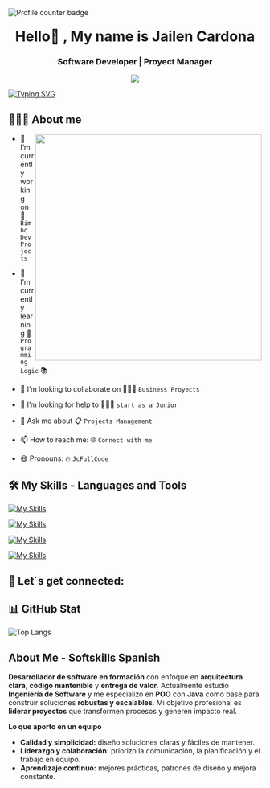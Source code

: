<!-- GitHub views -->
<img align="left" src="https://komarev.com/ghpvc/?username=JcFullCode&color=blue" alt="Profile counter badge" />

<h1 align="center">Hello👋 , My name is Jailen Cardona</h1>
<h3 align="center">Software Developer | Proyect Manager</h3>

<div align="center">
  <img src="./Banner Linkedin Profesional Sencillo Gris y Marrón.jpg" width=""1500px/>
</div>

[![Typing SVG](https://readme-typing-svg.demolab.com?font=Story+Script&pause=1000&width=435&lines=My+name+is+Jailen+Cardona;I+am+a+Software+Analysis+and+Development+student;at+Oracle+Next+Education+-+Alura)](https://git.io/typing-svg)

## 👱🏼‍♂️ About me

<img src="https://camo.githubusercontent.com/4d9f5ecceb711eec6e2018f38a5677dc657c9738d4a65ba3b928c41c0a45b439/68747470733a2f2f6d69726f2e6d656469756d2e636f6d2f6d61782f313336302f302a37513379765349765f7430696f4a2d5a2e676966" align="right" width="450px"/>

- 🔭 I’m currently working on 💼 `Bimbo Dev Projects`

- 🌱 I’m currently learning 🧮 `Programming Logic` 📚

- 👯 I’m looking to collaborate on 👨🏼‍💼 `Business Proyects`

- 🤔 I’m looking for help to 👨🏼‍💻 `start as a Junior`

- 💬 Ask me about 📋 `Projects Management`
 
- 📫 How to reach me: 🌐 `Connect with me`

- 😄 Pronouns: 🔥 `JcFullCode`


## 🛠️ My Skills - Languages and Tools
[![My Skills](https://skillicons.dev/icons?i=js,html,css,java,idea,ai,vscode&perline=4)](https://skillicons.dev)

[![My Skills](https://skillicons.dev/icons?i=git,github)](https://skillicons.dev)

[![My Skills](https://skillicons.dev/icons?i=notion,discord)](https://skillicons.dev)

[![My Skills](https://skillicons.dev/icons?i=postgres,oracle)](https://skillicons.dev)


##  💓 Let´s get connected:


## 📊 GitHub Stat


![Top Langs](https://github-readme-stats.vercel.app/api/top-langs/?username=rusty-sj&hide=TeX&layout=compact)

## About Me - Softskills Spanish
**Desarrollador de software en formación** con enfoque en **arquitectura clara**, **código mantenible** y **entrega de valor**. Actualmente estudio **Ingeniería de Software** y me especializo en **POO** con **Java** como base para construir soluciones **robustas y escalables**. Mi objetivo profesional es **liderar proyectos** que transformen procesos y generen impacto real.

**Lo que aporto en un equipo**  
- **Calidad y simplicidad:** diseño soluciones claras y fáciles de mantener.  
- **Liderazgo y colaboración:** priorizo la comunicación, la planificación y el trabajo en equipo.  
- **Aprendizaje continuo:** mejores prácticas, patrones de diseño y mejora constante.


<!--
**JcFullCode/JcFullCode** is a ✨ _special_ ✨ repository because its `README.md` (this file) appears on your GitHub profile.

Here are some ideas to get you started:

- 🔭 I’m currently working on ...
- 🌱 I’m currently learning ...
- 👯 I’m looking to collaborate on ...
- 🤔 I’m looking for help with ...
- 💬 Ask me about ...
- 📫 How to reach me: ...
- 😄 Pronouns: ...
- ⚡ Fun fact: ...
-->
